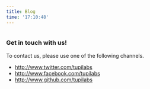 ```yaml
---
title: Blog
time: '17:10:48'
---
```


<div class="ui vertical stripe segment">
  <div class="ui middle aligned stackable grid container">
    <div class="row">
      <div class="sixteen wide column">
        <h3 class="ui header">Get in touch with us!</h3>
        <p>To contact us, please use one of the following channels.</p>
        <ul>
          <li><a href="http://www.twitter.com/tupilabs">http://www.twitter.com/tupilabs</a></li>
          <li><a href="http://www.facebook.com/tupilabs">http://www.facebook.com/tupilabs</a></li>
          <li><a href="http://www.github.com/tupilabs">http://www.github.com/tupilabs</a></li
        </ul>
      </div>
    </div>
  </div>
</div>

